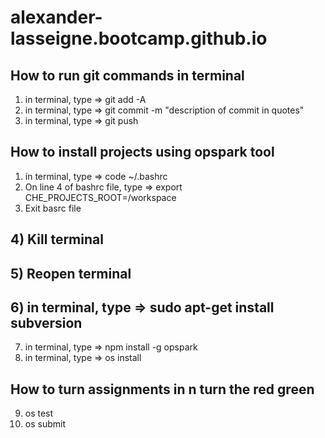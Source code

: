 # alexander-lasseigne.bootcamp.github.io

## How to run git commands in terminal 
1) in terminal, type => git add -A 
2) in terminal, type => git commit -m "description of commit in quotes" 
3) in terminal, type => git push 

## How to install projects using opspark tool
1) in terminal, type => code ~/.bashrc
2) On line 4 of bashrc file, type => export CHE_PROJECTS_ROOT=/workspace
3) Exit basrc file
## 4) Kill terminal
## 5) Reopen terminal
## 6) in terminal, type => sudo apt-get install subversion
7) in terminal, type => npm install -g opspark
8) in terminal, type => os install
## How to turn assignments in n turn the red green
9) os test
10) os submit

